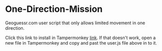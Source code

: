 # One-Direction-Mission
Geoguessr.com user script that only allows limited movement in one direction. 

Click this link to install in Tampermonkey [link](https://github.com/echandler/One-Direction-Mission/raw/main/OneDirectionMission.user.js). If that doesn't work, open a new file in Tampermonkey and copy and past the user.js file above in to it.
